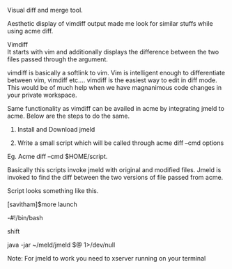 Visual diff and merge tool. 

Aesthetic display of vimdiff output made me look for similar stuffs while using acme diff.   

Vimdiff <file1> <file2>  
It starts with vim and additionally displays the difference between the two files passed through the argument.

 
vimdiff is basically a softlink to vim.  Vim is intelligent enough to differentiate between vim, vimdiff etc….
vimdiff is the easiest way to edit in diff mode.   This would be of much help when we have magnanimous code changes in your private workspace. 


Same functionality as vimdiff can be availed in acme by integrating jmeld to acme.   Below are the steps to do the same. 


1)	Install and Download jmeld

2)	Write a small script which will be called through acme diff –cmd options

Eg.   Acme diff –cmd $HOME/script.

Basically this scripts invoke jmeld with original and modified files.  Jmeld is invoked to find the diff between the two versions of file passed from acme. 

Script looks something like this.

[savitham]$more launch

-#!/bin/bash

 shift
 
 java -jar ~/meld/jmeld $@ 1>/dev/null

Note:  For jmeld to work you need to xserver running on your terminal
